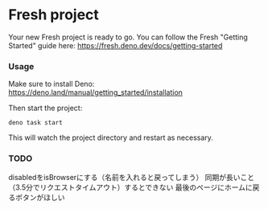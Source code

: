 # Fresh project

Your new Fresh project is ready to go. You can follow the Fresh "Getting
Started" guide here: https://fresh.deno.dev/docs/getting-started

### Usage

Make sure to install Deno: https://deno.land/manual/getting_started/installation

Then start the project:

```
deno task start
```

This will watch the project directory and restart as necessary.

### TODO

disabledをisBrowserにする（名前を入れると戻ってしまう）
同期が長いこと（3.5分でリクエストタイムアウト）するとできない
最後のページにホームに戻るボタンがほしい
